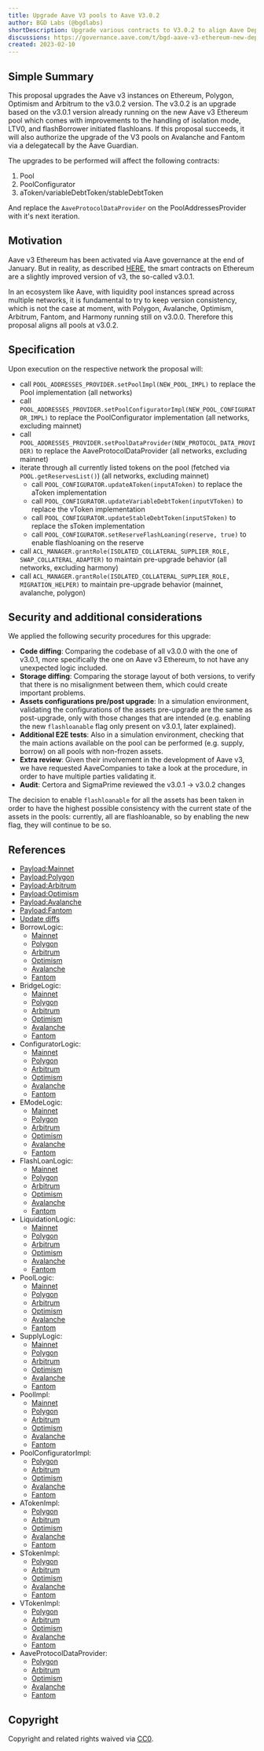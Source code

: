 ```yaml
---
title: Upgrade Aave V3 pools to Aave V3.0.2
author: BGD Labs (@bgdlabs)
shortDescription: Upgrade various contracts to V3.0.2 to align Aave Deployments
discussions: https://governance.aave.com/t/bgd-aave-v3-ethereum-new-deployment-vs-aave-v2-upgrade/9990/13
created: 2023-02-10
---
```


## Simple Summary

This proposal upgrades the Aave v3 instances on Ethereum, Polygon, Optimism and Arbitrum to the v3.0.2 version.
The v3.0.2 is an upgrade based on the v3.0.1 version already running on the new Aave v3 Ethereum pool which comes with improvements to the handling of isolation mode, LTV0, and flashBorrower initiated flashloans.
If this proposal succeeds, it will also authorize the upgrade of the V3 pools on Avalanche and Fantom via a delegatecall by the Aave Guardian.

The upgrades to be performed will affect the following contracts:

1. Pool
2. PoolConfigurator
3. aToken/variableDebtToken/stableDebtToken

And replace the `AaveProtocolDataProvider` on the PoolAddressesProvider with it's next iteration.

## Motivation

Aave v3 Ethereum has been activated via Aave governance at the end of January. But in reality, as described [HERE](https://governance.aave.com/t/bgd-aave-v3-ethereum-new-deployment-vs-aave-v2-upgrade/9990/13), the smart contracts on Ethereum are a slightly improved version of v3, the so-called v3.0.1.

In an ecosystem like Aave, with liquidity pool instances spread across multiple networks, it is fundamental to try to keep version consistency, which is not the case at moment, with Polygon, Avalanche, Optimism, Arbitrum, Fantom, and Harmony running still on v3.0.0. Therefore this proposal aligns all pools at v3.0.2.

## Specification

Upon execution on the respective network the proposal will:

- call `POOL_ADDRESSES_PROVIDER.setPoolImpl(NEW_POOL_IMPL)` to replace the Pool implementation (all networks)
- call `POOL_ADDRESSES_PROVIDER.setPoolConfiguratorImpl(NEW_POOL_CONFIGURATOR_IMPL)` to replace the PoolConfigurator implementation (all networks, excluding mainnet)
- call `POOL_ADDRESSES_PROVIDER.setPoolDataProvider(NEW_PROTOCOL_DATA_PROVIDER)` to replace the AaveProtocolDataProvider (all networks, excluding mainnet)
- iterate through all currently listed tokens on the pool (fetched via `POOL.getReservesList()`) (all networks, excluding mainnet)
  - call `POOL_CONFIGURATOR.updateAToken(inputAToken)` to replace the aToken implementation
  - call `POOL_CONFIGURATOR.updateVariableDebtToken(inputVToken)` to replace the vToken implementation
  - call `POOL_CONFIGURATOR.updateStableDebtToken(inputSToken)` to replace the sToken implementation
  - call `POOL_CONFIGURATOR.setReserveFlashLoaning(reserve, true)` to enable flashloaning on the reserve
- call `ACL_MANAGER.grantRole(ISOLATED_COLLATERAL_SUPPLIER_ROLE, SWAP_COLLATERAL_ADAPTER)` to maintain pre-upgrade behavior (all networks, excluding harmony)
- call `ACL_MANAGER.grantRole(ISOLATED_COLLATERAL_SUPPLIER_ROLE, MIGRATION_HELPER)` to maintain pre-upgrade behavior (mainnet, avalanche, polygon)

## Security and additional considerations

We applied the following security procedures for this upgrade:

- **Code diffing**: Comparing the codebase of all v3.0.0 with the one of v3.0.1, more specifically the one on Aave v3 Ethereum, to not have any unexpected logic included.
- **Storage diffing**: Comparing the storage layout of both versions, to verify that there is no misalignment between them, which could create important problems.
- **Assets configurations pre/post upgrade**: In a simulation environment, validating the configurations of the assets pre-upgrade are the same as post-upgrade, only with those changes that are intended (e.g. enabling the new `flashloanable` flag only present on v3.0.1, later explained).
- **Additional E2E tests**: Also in a simulation environment, checking that the main actions available on the pool can be performed (e.g. supply, borrow) on all pools with non-frozen assets.
- **Extra review**: Given their involvement in the development of Aave v3, we have requested AaveCompanies to take a look at the procedure, in order to have multiple parties validating it.
- **Audit**: Certora and SigmaPrime reviewed the v3.0.1 -> v3.0.2 changes

The decision to enable `flashloanable` for all the assets has been taken in order to have the highest possible consistency with the current state of the assets in the pools: currently, all are flashloanable, so by enabling the new flag, they will continue to be so.

## References

- [Payload:Mainnet](https://etherscan.io/address/0x31a239f3e39c5d8ba6b201ba81ed584492ae960f)
- [Payload:Polygon](https://polygonscan.com/address/0xa603ad2b0258bdda94f3dfdb26859ef205ae9244)
- [Payload:Arbitrum](https://arbiscan.io/address/0x209ad99bd808221293d03827b86cc544bca0023b)
- [Payload:Optimism](https://optimistic.etherscan.io/address/0x7748d38a160eeef9559e2b043eaec5cfffce3e4c)
- [Payload:Avalanche](https://snowtrace.io/address/0xd792a3779d3c80baee8cf3304d6aeac74bc432be)
- [Payload:Fantom](https://ftmscan.com/address/0x04a8d477ee202adce1682f5902e1160455205b12)
- [Update diffs](https://github.com/bgd-labs/proposal-3.0.1-upgrade/tree/main/diffs)
- BorrowLogic:
  - [Mainnet](https://etherscan.io/address/0x5d834EAD0a80CF3b88c06FeeD6e8E0Fcae2daEE5#code)
  - [Polygon](https://polygonscan.com/address/0x5d834EAD0a80CF3b88c06FeeD6e8E0Fcae2daEE5#code)
  - [Arbitrum](https://arbiscan.io/address/0x5d834EAD0a80CF3b88c06FeeD6e8E0Fcae2daEE5#code)
  - [Optimism](https://optimistic.etherscan.io/address/0x5d834EAD0a80CF3b88c06FeeD6e8E0Fcae2daEE5#code)
  - [Avalanche](https://snowtrace.io/address/0x5d834EAD0a80CF3b88c06FeeD6e8E0Fcae2daEE5#code)
  - [Fantom](https://ftmscan.com/address/0x5d834ead0a80cf3b88c06feed6e8e0fcae2daee5#code)
- BridgeLogic:
  - [Mainnet](https://etherscan.io/address/0x57572C9e795F4B6A748EFBeAB7E0a1B9996A0A24#code)
  - [Polygon](https://polygonscan.com/address/0x57572C9e795F4B6A748EFBeAB7E0a1B9996A0A24#code)
  - [Arbitrum](https://arbiscan.io/address/0x57572C9e795F4B6A748EFBeAB7E0a1B9996A0A24#code)
  - [Optimism](https://optimistic.etherscan.io/address/0x57572C9e795F4B6A748EFBeAB7E0a1B9996A0A24#code)
  - [Avalanche](https://snowtrace.io/address/0x57572C9e795F4B6A748EFBeAB7E0a1B9996A0A24#code)
  - [Fantom](https://ftmscan.com/address/0x57572C9e795F4B6A748EFBeAB7E0a1B9996A0A24#code)
- ConfiguratorLogic:
  - [Mainnet](https://etherscan.io/address/0x7406aba1Aa5fE5cd71d958CE10fc28c416a33aA0#code)
  - [Polygon](https://polygonscan.com/address/0x7406aba1Aa5fE5cd71d958CE10fc28c416a33aA0#code)
  - [Arbitrum](https://arbiscan.io/address/0x7406aba1Aa5fE5cd71d958CE10fc28c416a33aA0#code)
  - [Optimism](https://optimistic.etherscan.io/address/0x7406aba1Aa5fE5cd71d958CE10fc28c416a33aA0#code)
  - [Avalanche](https://snowtrace.io/address/0x7406aba1Aa5fE5cd71d958CE10fc28c416a33aA0#code)
  - [Fantom](https://ftmscan.com/address/0x7406aba1Aa5fE5cd71d958CE10fc28c416a33aA0#code)
- EModeLogic:
  - [Mainnet](https://etherscan.io/address/0xeAbd65827E91Ac3aE5471C11A329fbc675cA46d6#code)
  - [Polygon](https://polygonscan.com/address/0xeAbd65827E91Ac3aE5471C11A329fbc675cA46d6#code)
  - [Arbitrum](https://arbiscan.io/address/0xeAbd65827E91Ac3aE5471C11A329fbc675cA46d6#code)
  - [Optimism](https://optimistic.etherscan.io/address/0xeAbd65827E91Ac3aE5471C11A329fbc675cA46d6#code)
  - [Avalanche](https://snowtrace.io/address/0xeAbd65827E91Ac3aE5471C11A329fbc675cA46d6#code)
  - [Fantom](https://ftmscan.com/address/0xeAbd65827E91Ac3aE5471C11A329fbc675cA46d6#code)
- FlashLoanLogic:
  - [Mainnet](https://etherscan.io/address/0x0A62276bFBF1Ad8443f37Da8630d407408085c8b#code)
  - [Polygon](https://polygonscan.com/address/0x0A62276bFBF1Ad8443f37Da8630d407408085c8b#code)
  - [Arbitrum](https://arbiscan.io/address/0x0A62276bFBF1Ad8443f37Da8630d407408085c8b#code)
  - [Optimism](https://optimistic.etherscan.io/address/0x0A62276bFBF1Ad8443f37Da8630d407408085c8b#code)
  - [Avalanche](https://snowtrace.io/address/0x0A62276bFBF1Ad8443f37Da8630d407408085c8b#code)
  - [Fantom](https://ftmscan.com/address/0x0A62276bFBF1Ad8443f37Da8630d407408085c8b#code)
- LiquidationLogic:
  - [Mainnet](https://etherscan.io/address/0xe175De51F29d822b86e46A9A61246Ec90631210D#code)
  - [Polygon](https://polygonscan.com/address/0xe175De51F29d822b86e46A9A61246Ec90631210D#code)
  - [Arbitrum](https://arbiscan.io/address/0xe175De51F29d822b86e46A9A61246Ec90631210D#code)
  - [Optimism](https://optimistic.etherscan.io/address/0xe175De51F29d822b86e46A9A61246Ec90631210D#code)
  - [Avalanche](https://snowtrace.io/address/0xe175De51F29d822b86e46A9A61246Ec90631210D#code)
  - [Fantom](https://ftmscan.com/address/0xe175De51F29d822b86e46A9A61246Ec90631210D#code)
- PoolLogic:
  - [Mainnet](https://etherscan.io/address/0xD5256981e08492AFc543aF2a779Af989E9f9F7e7#code)
  - [Polygon](https://polygonscan.com/address/0xD5256981e08492AFc543aF2a779Af989E9f9F7e7#code)
  - [Arbitrum](https://arbiscan.io/address/0xD5256981e08492AFc543aF2a779Af989E9f9F7e7#code)
  - [Optimism](https://optimistic.etherscan.io/address/0xD5256981e08492AFc543aF2a779Af989E9f9F7e7#code)
  - [Avalanche](https://snowtrace.io/address/0xD5256981e08492AFc543aF2a779Af989E9f9F7e7#code)
  - [Fantom](https://ftmscan.com/address/0xD5256981e08492AFc543aF2a779Af989E9f9F7e7#code)
- SupplyLogic:
  - [Mainnet](https://etherscan.io/address/0x39dF4b1329D41A9AE20e17BeFf39aAbd2f049128#code)
  - [Polygon](https://polygonscan.com/address/0x39dF4b1329D41A9AE20e17BeFf39aAbd2f049128#code)
  - [Arbitrum](https://arbiscan.io/address/0x39dF4b1329D41A9AE20e17BeFf39aAbd2f049128#code)
  - [Optimism](https://optimistic.etherscan.io/address/0x39dF4b1329D41A9AE20e17BeFf39aAbd2f049128#code)
  - [Avalanche](https://snowtrace.io/address/0x39dF4b1329D41A9AE20e17BeFf39aAbd2f049128#code)
  - [Fantom](https://ftmscan.com/address/0x39dF4b1329D41A9AE20e17BeFf39aAbd2f049128#code)
- PoolImpl:
  - [Mainnet](https://etherscan.io/address/0xF1Cd4193bbc1aD4a23E833170f49d60f3D35a621#code)
  - [Polygon](https://polygonscan.com/address/0xb77fc84a549ecc0b410d6fa15159c2df207545a3#code)
  - [Arbitrum](https://arbiscan.io/address/0xbcb167bdcf14a8f791d6f4a6edd964aed2f8813b#code)
  - [Optimism](https://optimistic.etherscan.io/address/0x764594f8e9757ede877b75716f8077162b251460#code)
  - [Avalanche](https://snowtrace.io/address/0xcf85ff1c37c594a10195f7a9ab85cbb0a03f69de#code)
  - [Fantom](https://ftmscan.com/address/0x84B08568906ee891de1c23175E5B92d7Df7DDCc4#code)
- PoolConfiguratorImpl:
  - [Polygon](https://polygonscan.com/address/0xadf86b537ef08591c2777e144322e8b0ca7e82a7#code)
  - [Arbitrum](https://arbiscan.io/address/0x04a8d477ee202adce1682f5902e1160455205b12#code)
  - [Optimism](https://optimistic.etherscan.io/address/0x29081f7ab5a644716efcdc10d5c926c5fee9f72b#code)
  - [Avalanche](https://snowtrace.io/address/0x79b5e91037AE441dE0d9e6fd3Fd85b96B83d4E93#code)
  - [Fantom](https://ftmscan.com/address/0x7CB7fdeEB5E71f322F8E39Be67959C32a6A3aAA3#code)
- ATokenImpl:
  - [Polygon](https://polygonscan.com/address/0xcf85ff1c37c594a10195f7a9ab85cbb0a03f69de#code)
  - [Arbitrum](https://arbiscan.io/address/0x1be1798b70aee431c2986f7ff48d9d1fa350786a#code)
  - [Optimism](https://optimistic.etherscan.io/address/0xbcb167bdcf14a8f791d6f4a6edd964aed2f8813b#code)
  - [Avalanche](https://snowtrace.io/address/0x1E81af09001aD208BDa68FF022544dB2102A752d#code)
  - [Fantom](https://ftmscan.com/address/0x8f30ADaA6950b31f675bF8a709Bc23F55aa24735#code)
- STokenImpl:
  - [Polygon](https://polygonscan.com/address/0x50ddd0Cd4266299527d25De9CBb55fE0EB8dAc30#code)
  - [Arbitrum](https://arbiscan.io/address/0x0c2c95b24529664fe55d4437d7a31175cfe6c4f7#code)
  - [Optimism](https://optimistic.etherscan.io/address/0x6b4e260b765b3ca1514e618c0215a6b7839ff93e#code)
  - [Avalanche](https://snowtrace.io/address/0x893411580e590D62dDBca8a703d61Cc4A8c7b2b9#code)
  - [Fantom](https://ftmscan.com/address/0xbCb167bDCF14a8F791d6f4A6EDd964aed2F8813B#code)
- VTokenImpl:
  - [Polygon](https://polygonscan.com/address/0x79b5e91037AE441dE0d9e6fd3Fd85b96B83d4E93#code)
  - [Arbitrum](https://arbiscan.io/address/0x5e76e98e0963ecdc6a065d1435f84065b7523f39#code)
  - [Optimism](https://optimistic.etherscan.io/address/0x04a8d477ee202adce1682f5902e1160455205b12#code)
  - [Avalanche](https://snowtrace.io/address/0xa0d9C1E9E48Ca30c8d8C3B5D69FF5dc1f6DFfC24#code)
  - [Fantom](https://ftmscan.com/address/0x61637B1EF7e9A102e50B661D3d7dbe19ef93347e#code)
- AaveProtocolDataProvider:
  - [Polygon](https://polygonscan.com/address/0x9441b65ee553f70df9c77d45d3283b6bc24f222d#code)
  - [Arbitrum](https://arbiscan.io/address/0x6b4e260b765b3ca1514e618c0215a6b7839ff93e#code)
  - [Optimism](https://optimistic.etherscan.io/address/0xd9ca4878dd38b021583c1b669905592eae76e044#code)
  - [Avalanche](https://snowtrace.io/address/0x50ddd0Cd4266299527d25De9CBb55fE0EB8dAc30#code)
  - [Fantom](https://ftmscan.com/address/0x764594F8e9757edE877B75716f8077162B251460#code)

## Copyright

Copyright and related rights waived via [CC0](https://creativecommons.org/publicdomain/zero/1.0/).
